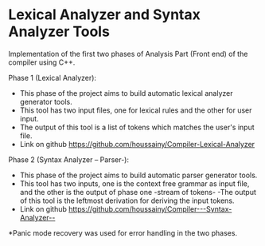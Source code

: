 Lexical Analyzer and Syntax Analyzer Tools
============================
Implementation of the first two phases of Analysis Part (Front end) of the compiler using C++.

Phase 1 (Lexical Analyzer):
- This phase of the project aims to build automatic lexical analyzer generator tools.
- This tool has two input files, one for lexical rules and the other for user input.
- The output of this tool is a list of tokens which matches the user's input file.
- Link on github https://github.com/houssainy/Compiler-Lexical-Analyzer

Phase 2 (Syntax Analyzer – Parser-):
- This phase of the project aims to build automatic parser generator tools.
- This tool has two inputs, one is the context free grammar as input file, and the other is the output of phase one -stream of tokens- 
-The output of this tool is the leftmost derivation for deriving the input tokens.
- Link on github https://github.com/houssainy/Compiler---Syntax-Analyzer--

*Panic mode recovery was used for error handling in the two phases. 
